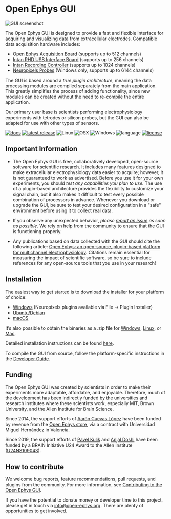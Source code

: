 # Open Ephys GUI

![GUI screenshot](https://static1.squarespace.com/static/53039db8e4b0649958e13c7b/t/53bc11f0e4b0e16f33110ad8/1404834318628/?format=1000w)

The Open Ephys GUI is designed to provide a fast and flexible interface for acquiring and visualizing data from extracellular electrodes. Compatible data acquisition hardware includes:

- [Open Ephys Acquisition Board](http://www.open-ephys.org/acq-board/) (supports up to 512 channels)
- [Intan RHD USB Interface Board](http://intantech.com/RHD_USB_interface_board.html) (supports up to 256 channels)
- [Intan Recording Controller](http://intantech.com/recording_controller.html) (supports up to 1024 channels)
- [Neuropixels Probes](http://www.open-ephys.org/neuropixels/) (Windows only, supports up to 6144 channels)

The GUI is based around a _true plugin architecture_, meaning the data processing modules are compiled separately from the main application. This greatly simplifies the process of adding functionality, since new modules can be created without the need to re-compile the entire application.

Our primary user base is scientists performing electrophysiology experiments with tetrodes or silicon probes, but the GUI can also be adapted for use with other types of sensors.

[![docs](https://img.shields.io/badge/docs-open--ephys.github.io-blue.svg)](https://open-ephys.github.io/gui-docs/)
[![latest release](https://img.shields.io/github/release/open-ephys/plugin-gui.svg)](https://github.com/open-ephys/plugin-GUI/releases)
![Linux](https://github.com/open-ephys/plugin-GUI/workflows/Linux/badge.svg)
![OSX](https://github.com/open-ephys/plugin-GUI/workflows/macOS/badge.svg)
![Windows](https://github.com/open-ephys/plugin-GUI/workflows/Windows/badge.svg)
![language](https://img.shields.io/badge/language-c++-blue.svg)
[![license](https://img.shields.io/badge/license-GPL3-blue.svg)](LICENSE)

## Important Information

- The Open Ephys GUI is free, collaboratively developed, open-source software for scientific research. It includes many features designed to make extracellular electrophysiology data easier to acquire; however, it is not guaranteed to work as advertised. Before you use it for your own experiments, you should _test any capabilities you plan to use._ The use of a plugin-based architecture provides the flexibility to customize your signal chain, but it also makes it difficult to test every possible combination of processors in advance. Whenever you download or upgrade the GUI, be sure to test your desired configuration in a "safe" environment before using it to collect real data.

- If you observe any unexpected behavior, _please [report an issue](https://github.com/open-ephys/plugin-GUI/issues) as soon as possible._ We rely on help from the community to ensure that the GUI is functioning properly.

- Any publications based on data collected with the GUI should cite the following article: [Open Ephys: an open-source, plugin-based platform for multichannel electrophysiology](https://iopscience.iop.org/article/10.1088/1741-2552/aa5eea). Citations remain essential for measuring the impact of scientific software, so be sure to include references for any open-source tools that you use in your research!

## Installation

The easiest way to get started is to download the installer for your platform of choice:

- [Windows](https://openephysgui.jfrog.io/artifactory/Release-Installer/windows/Install-Open-Ephys-GUI-v0.5.5.1.exe) (Neuropixels plugins available via File -> Plugin Installer)
- [Ubuntu/Debian](https://openephysgui.jfrog.io/artifactory/Release-Installer/linux/open-ephys-gui-v0.5.5.1.deb)
- [macOS](https://openephysgui.jfrog.io/artifactory/Release-Installer/mac/Open_Ephys_GUI_v0.5.5.1.dmg)

It’s also possible to obtain the binaries as a .zip file for [Windows](https://openephysgui.jfrog.io/artifactory/Release/windows/open-ephys-v0.5.5.1-windows.zip), [Linux](https://openephysgui.jfrog.io/artifactory/Release/linux/open-ephys-v0.5.5.1-linux.zip), or [Mac](https://openephysgui.jfrog.io/artifactory/Release/mac/open-ephys-v0.5.5.1-mac.zip).

Detailed installation instructions can be found [here](https://open-ephys.github.io/gui-docs/User-Manual/Installing-the-GUI.html).

To compile the GUI from source, follow the platform-specific instructions in the [Developer Guide](https://open-ephys.github.io/gui-docs/Developer-Guide/Compiling-the-GUI.html).

## Funding

The Open Ephys GUI was created by scientists in order to make their experiments more adaptable, affordable, and enjoyable. Therefore, much of the development has been indirectly funded by the universities and research institutes where these scientists work, especially MIT, Brown University, and the Allen Institute for Brain Science.

Since 2014, the support efforts of [Aarón Cuevas López](https://github.com/aacuevas) have been funded by revenue from the [Open Ephys store](https://open-ephys.org/store), via a contract with Universidad Miguel Hernández in Valencia.

Since 2019, the support efforts of [Pavel Kulik](https://github.com/medengineer) and [Anjal Doshi](https://github.com/anjaldoshi) have been funded by a BRAIN Initiative U24 Award to the Allen Institute ([U24NS109043](https://projectreporter.nih.gov/project_info_description.cfm?aid=9645567)).

## How to contribute

We welcome bug reports, feature recommendations, pull requests, and plugins from the community. For more information, see [Contributing to the Open Ephys GUI](CONTRIBUTING.md).

If you have the potential to donate money or developer time to this project, please get in touch via info@open-ephys.org. There are plenty of opportunities to get involved.
